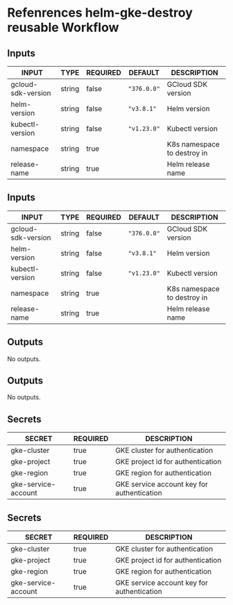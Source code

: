 # Refenrences helm-gke-destroy reusable Workflow
## Inputs

<!-- AUTO-DOC-INPUT:START - Do not remove or modify this section -->

|       INPUT        |  TYPE  | REQUIRED |   DEFAULT   |         DESCRIPTION         |
|--------------------|--------|----------|-------------|-----------------------------|
| gcloud-sdk-version | string |  false   | `"376.0.0"` |     GCloud SDK version      |
|    helm-version    | string |  false   | `"v3.8.1"`  |        Helm version         |
|  kubectl-version   | string |  false   | `"v1.23.0"` |       Kubectl version       |
|     namespace      | string |   true   |             | K8s namespace to destroy in |
|    release-name    | string |   true   |             |      Helm release name      |

<!-- AUTO-DOC-INPUT:END -->
## Inputs

<!-- AUTO-DOC-INPUT:START - Do not remove or modify this section -->

|       INPUT        |  TYPE  | REQUIRED |   DEFAULT   |         DESCRIPTION         |
|--------------------|--------|----------|-------------|-----------------------------|
| gcloud-sdk-version | string |  false   | `"376.0.0"` |     GCloud SDK version      |
|    helm-version    | string |  false   | `"v3.8.1"`  |        Helm version         |
|  kubectl-version   | string |  false   | `"v1.23.0"` |       Kubectl version       |
|     namespace      | string |   true   |             | K8s namespace to destroy in |
|    release-name    | string |   true   |             |      Helm release name      |

<!-- AUTO-DOC-INPUT:END -->
## Outputs

<!-- AUTO-DOC-OUTPUT:START - Do not remove or modify this section -->
No outputs.
<!-- AUTO-DOC-OUTPUT:END -->
## Outputs

<!-- AUTO-DOC-OUTPUT:START - Do not remove or modify this section -->
No outputs.
<!-- AUTO-DOC-OUTPUT:END -->
## Secrets

<!-- AUTO-DOC-SECRETS:START - Do not remove or modify this section -->

|       SECRET        | REQUIRED |                DESCRIPTION                 |
|---------------------|----------|--------------------------------------------|
|     gke-cluster     |   true   |       GKE cluster for authentication       |
|     gke-project     |   true   |     GKE project id for authentication      |
|     gke-region      |   true   |       GKE region for authentication        |
| gke-service-account |   true   | GKE service account key for authentication |

<!-- AUTO-DOC-SECRETS:END -->
## Secrets

<!-- AUTO-DOC-SECRETS:START - Do not remove or modify this section -->

|       SECRET        | REQUIRED |                DESCRIPTION                 |
|---------------------|----------|--------------------------------------------|
|     gke-cluster     |   true   |       GKE cluster for authentication       |
|     gke-project     |   true   |     GKE project id for authentication      |
|     gke-region      |   true   |       GKE region for authentication        |
| gke-service-account |   true   | GKE service account key for authentication |

<!-- AUTO-DOC-SECRETS:END -->
